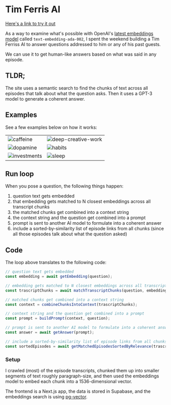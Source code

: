 # Tim Ferris AI

[Here's a link to try it out](https://tim.nem.ai)

As a way to examine what's possible with OpenAI's [latest embeddings model](https://openai.com/blog/new-and-improved-embedding-model) called `text-embedding-ada-002`, I spent the weekend building a Tim Ferriss AI to answer questions addressed to him or any of his past guests.

We can use it to get human-like answers based on what was said in any episode.

## TLDR;

The site uses a semantic search to find the chunks of text across all episodes that talk about what the question asks. Then it uses a GPT-3 model to generate a coherent answer.

## Examples

See a few examples below on how it works:

|     |  |
| -------- | ------- |
|![caffeine](https://nem035.com/_next/image?url=%2Fimages%2Ftim-ferriss-ai%2Fcaffeine-sleep.png&w=2048&q=75)|![deep-creative-work](https://nem035.com/_next/image?url=%2Fimages%2Ftim-ferriss-ai%2Fcreative-work.png&w=2048&q=75)|
|![dopamine](https://nem035.com/_next/image?url=%2Fimages%2Ftim-ferriss-ai%2Fdopamine.png&w=2048&q=75)|![habits](https://nem035.com/_next/image?url=%2Fimages%2Ftim-ferriss-ai%2Fhabits.png&w=2048&q=75)|
|![investments](https://nem035.com/_next/image?url=%2Fimages%2Ftim-ferriss-ai%2Finvestment-decisions.png&w=2048&q=75)|![sleep](https://nem035.com/_next/image?url=%2Fimages%2Ftim-ferriss-ai%2Fgood-night-sleep.png&w=2048&q=75)|

## Run loop

When you pose a question, the following things happen:

1. question text gets embedded
2. that embedding gets matched to N closest embeddings across all transcript chunks
3. the matched chunks get combined into a context string
4. the context string and the question get combined into a prompt
5. prompt is sent to another AI model to formulate into a coherent answer
6. include a sorted-by-similarity list of episode links from all chunks (since all those episodes talk about what the question asked)


## Code

The loop above translates to the following code:

```js
// question text gets embedded 
const embedding = await getEmbedding(question);

// embedding gets matched to N closest embeddings across all transcript chunks
const trascriptChunks = await matchTranscriptChunks(question, embedding);

// matched chunks get combined into a context string
const context = combineChunksIntoContext(trascriptChunks);

// context string and the question get combined into a prompt
const prompt = buildPrompt(context, question);

// prompt is sent to another AI model to formulate into a coherent answer
const answer = await getAnswer(prompt);

// include a sorted-by-similarity list of episode links from all chunks
const sortedEpisodes = await getMatchedEpisodesSortedByRelevance(trascriptChunks);
```

### Setup

I crawled (most) of the episode transcripts, chunked them up into smaller segments of text roughly paragraph-size, and then used the embeddings model to embed each chunk into a 1536-dimensional vector.

The frontend is a Next.js app, the data is stored in Supabase, and the embeddings search is using [pg-vector](https://github.com/pgvector/pgvector).
